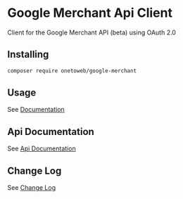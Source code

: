 # Google Merchant Api Client

Client for the Google Merchant API (beta) using OAuth 2.0

## Installing

```bash
composer require onetoweb/google-merchant
```

## Usage

See [Documentation](docs/index.rst)

## Api Documentation

See [Api Documentation](https://developers.google.com/merchant/api)

## Change Log

See [Change Log](CHANGELOG.md)